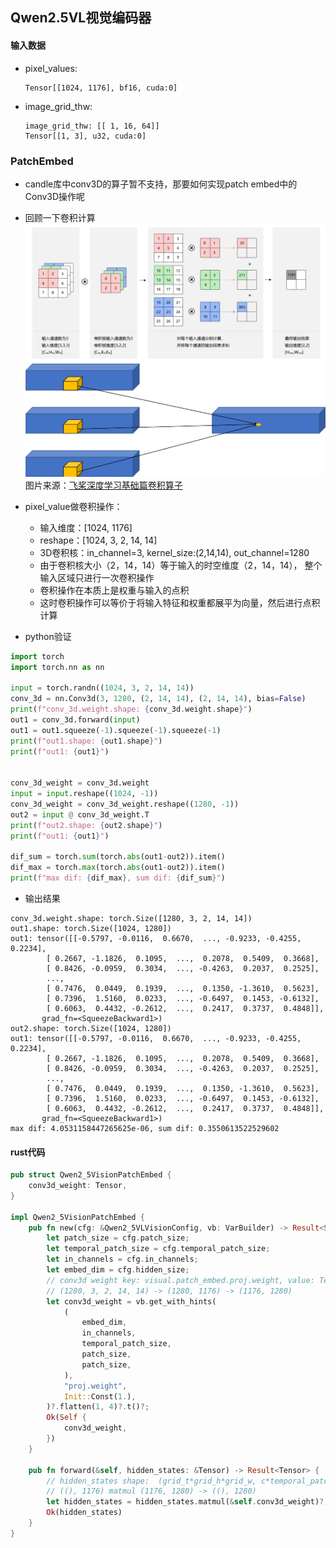 ## Qwen2.5VL视觉编码器

#### 输入数据
* pixel_values: 
    ```text
    Tensor[[1024, 1176], bf16, cuda:0]
    ```
* image_grid_thw: 
    ```text
    image_grid_thw: [[ 1, 16, 64]]
    Tensor[[1, 3], u32, cuda:0]
    ```

### PatchEmbed
* candle库中conv3D的算子暂不支持，那要如何实现patch embed中的Conv3D操作呢
* 回顾一下卷积计算
    ![conv2d](../images/conv2d.png)
    ![conv3d](../images/conv3d.png)
    图片来源：[飞桨深度学习基础篇卷积算子](https://paddlepedia.readthedocs.io/en/latest/tutorials/CNN/convolution_operator/index.html)

* pixel_value做卷积操作：
    * 输入维度：[1024, 1176]
    * reshape：[1024, 3, 2, 14, 14]
    * 3D卷积核：in_channel=3, kernel_size:(2,14,14), out_channel=1280
    * 由于卷积核大小（2，14，14）等于输入的时空维度（2，14，14）， 整个输入区域只进行一次卷积操作
    * 卷积操作在本质上是权重与输入的点积
    * 这时卷积操作可以等价于将输入特征和权重都展平为向量，然后进行点积计算

* python验证

```python
import torch
import torch.nn as nn

input = torch.randn((1024, 3, 2, 14, 14))
conv_3d = nn.Conv3d(3, 1280, (2, 14, 14), (2, 14, 14), bias=False)
print(f"conv_3d.weight.shape: {conv_3d.weight.shape}")
out1 = conv_3d.forward(input)
out1 = out1.squeeze(-1).squeeze(-1).squeeze(-1)
print(f"out1.shape: {out1.shape}")
print(f"out1: {out1}")


conv_3d_weight = conv_3d.weight
input = input.reshape((1024, -1))
conv_3d_weight = conv_3d_weight.reshape((1280, -1))
out2 = input @ conv_3d_weight.T
print(f"out2.shape: {out2.shape}")
print(f"out1: {out1}")

dif_sum = torch.sum(torch.abs(out1-out2)).item()
dif_max = torch.max(torch.abs(out1-out2)).item()
print(f"max dif: {dif_max}, sum dif: {dif_sum}")
```

* 输出结果

```
conv_3d.weight.shape: torch.Size([1280, 3, 2, 14, 14])
out1.shape: torch.Size([1024, 1280])
out1: tensor([[-0.5797, -0.0116,  0.6670,  ..., -0.9233, -0.4255,  0.2234],
        [ 0.2667, -1.1826,  0.1095,  ...,  0.2078,  0.5409,  0.3668],
        [ 0.8426, -0.0959,  0.3034,  ..., -0.4263,  0.2037,  0.2525],
        ...,
        [ 0.7476,  0.0449,  0.1939,  ...,  0.1350, -1.3610,  0.5623],
        [ 0.7396,  1.5160,  0.0233,  ..., -0.6497,  0.1453, -0.6132],
        [ 0.6063,  0.4432, -0.2612,  ...,  0.2417,  0.3737,  0.4848]],
       grad_fn=<SqueezeBackward1>)
out2.shape: torch.Size([1024, 1280])
out1: tensor([[-0.5797, -0.0116,  0.6670,  ..., -0.9233, -0.4255,  0.2234],
        [ 0.2667, -1.1826,  0.1095,  ...,  0.2078,  0.5409,  0.3668],
        [ 0.8426, -0.0959,  0.3034,  ..., -0.4263,  0.2037,  0.2525],
        ...,
        [ 0.7476,  0.0449,  0.1939,  ...,  0.1350, -1.3610,  0.5623],
        [ 0.7396,  1.5160,  0.0233,  ..., -0.6497,  0.1453, -0.6132],
        [ 0.6063,  0.4432, -0.2612,  ...,  0.2417,  0.3737,  0.4848]],
       grad_fn=<SqueezeBackward1>)
max dif: 4.0531158447265625e-06, sum dif: 0.3550613522529602
```

#### rust代码

```rust
pub struct Qwen2_5VisionPatchEmbed {
    conv3d_weight: Tensor,
}

impl Qwen2_5VisionPatchEmbed {
    pub fn new(cfg: &Qwen2_5VLVisionConfig, vb: VarBuilder) -> Result<Self> {
        let patch_size = cfg.patch_size;
        let temporal_patch_size = cfg.temporal_patch_size;
        let in_channels = cfg.in_channels;
        let embed_dim = cfg.hidden_size;
        // conv3d weight key: visual.patch_embed.proj.weight, value: Tensor[dims 1280, 3, 2, 14, 14; bf16, cuda:0]
        // (1280, 3, 2, 14, 14) -> (1280, 1176) -> (1176, 1280)
        let conv3d_weight = vb.get_with_hints(
            (
                embed_dim,
                in_channels,
                temporal_patch_size,
                patch_size,
                patch_size,
            ),
            "proj.weight",
            Init::Const(1.),
        )?.flatten(1, 4)?.t()?;
        Ok(Self {
            conv3d_weight,
        })
    }

    pub fn forward(&self, hidden_states: &Tensor) -> Result<Tensor> {
        // hidden_states shape:  (grid_t*grid_h*grid_w, c*temporal_patch_size*patch_size*patch_size)
        // ((), 1176) matmul (1176, 1280) -> ((), 1280)
        let hidden_states = hidden_states.matmul(&self.conv3d_weight)?;
        Ok(hidden_states)
    }
}
```
